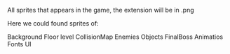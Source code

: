 All sprites that appears in the game, the extension will be in .png

Here we could found sprites of:

Background
Floor level
CollisionMap
Enemies
Objects
FinalBoss
Animatios
Fonts
UI
  

